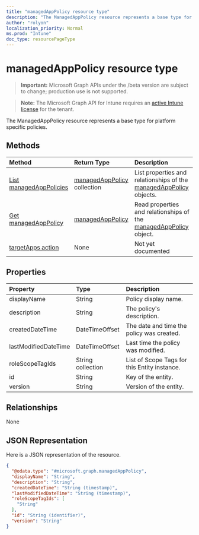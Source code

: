 ```yaml
---
title: "managedAppPolicy resource type"
description: "The ManagedAppPolicy resource represents a base type for platform specific policies."
author: "rolyon"
localization_priority: Normal
ms.prod: "Intune"
doc_type: resourcePageType
---
```


# managedAppPolicy resource type

> **Important:** Microsoft Graph APIs under the /beta version are subject to change; production use is not supported.

> **Note:** The Microsoft Graph API for Intune requires an [active Intune license](https://go.microsoft.com/fwlink/?linkid=839381) for the tenant.

The ManagedAppPolicy resource represents a base type for platform specific policies.

## Methods
|Method|Return Type|Description|
|:---|:---|:---|
|[List managedAppPolicies](../api/intune-mam-managedapppolicy-list.md)|[managedAppPolicy](../resources/intune-mam-managedapppolicy.md) collection|List properties and relationships of the [managedAppPolicy](../resources/intune-mam-managedapppolicy.md) objects.|
|[Get managedAppPolicy](../api/intune-mam-managedapppolicy-get.md)|[managedAppPolicy](../resources/intune-mam-managedapppolicy.md)|Read properties and relationships of the [managedAppPolicy](../resources/intune-mam-managedapppolicy.md) object.|
|[targetApps action](../api/intune-mam-managedapppolicy-targetapps.md)|None|Not yet documented|

## Properties
|Property|Type|Description|
|:---|:---|:---|
|displayName|String|Policy display name.|
|description|String|The policy's description.|
|createdDateTime|DateTimeOffset|The date and time the policy was created.|
|lastModifiedDateTime|DateTimeOffset|Last time the policy was modified.|
|roleScopeTagIds|String collection|List of Scope Tags for this Entity instance.|
|id|String|Key of the entity.|
|version|String|Version of the entity.|

## Relationships
None

## JSON Representation
Here is a JSON representation of the resource.
<!-- {
  "blockType": "resource",
  "keyProperty": "id",
  "@odata.type": "microsoft.graph.managedAppPolicy"
}
-->
``` json
{
  "@odata.type": "#microsoft.graph.managedAppPolicy",
  "displayName": "String",
  "description": "String",
  "createdDateTime": "String (timestamp)",
  "lastModifiedDateTime": "String (timestamp)",
  "roleScopeTagIds": [
    "String"
  ],
  "id": "String (identifier)",
  "version": "String"
}
```




